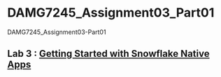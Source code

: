 # DAMG7245_Assignment03_Part01
DAMG7245_Assignment03-Part01


## Lab 3 : [Getting Started with Snowflake Native Apps](/sfguide-getting-started-with-native-apps/README.md)